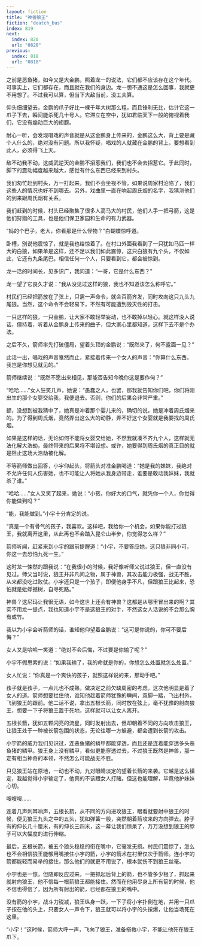 ```yaml
---
layout: fiction
title: "神兽狼王"
fiction: "deatch_bus"
index: 819
next:
  index: 820
  url: "0820"
previous:
  index: 818
  url: "0818"
---
```

之前是恶鱼猪，如今又是大金鹏，照着龙一的说法，它们都不应该存在这个年代。可事实上，它们都存在，而且就在我们的身边。龙一想不通这是怎么回事，我就更不用想了。不过我可以算，但当下大敌当前，没工夫算。

仰头细细望去，金鹏的爪子好比一棵千年大树那么粗，而且锋利无比，估计它这一爪子下去，瞬间能杀死几十号人。它滞立在空中，犹如君临天下一般的俯视着我们，它没有煽动巨大的翅膀。

耐心一听，会发现唱戏的声音就是从这金鹏身上传来的，金鹏这么大，背上要是藏个人什么的，绝对没有问题。所以我怀疑，唱戏的人就藏在金鹏的背上，要想看到此人，必须得飞上天。

敌不动我不动，这威武逆天的金鹏不招惹我们，我们也不会去招惹它。于此同时，脚下的震动幅度越来越大，感觉有什么东西已经来到村头。

我们匆忙赶到村头，万一打起来，我们不会坐视不管。如果说周家村沦陷了，我们这些人的情况也好不到哪去。另外，戏曲里一直在响起周氏烟的名字，我猜测他们的到来跟周氏烟有关系。

我们赶到的时候，村头已经聚集了很多人高马大的村民，他们人手一把弓箭，这是他们狩猎的工具，也是他们保卫家园和生命的有力武器。

“妈的个巴子，老大，你看那是什么怪物？”白蝴蝶惊呼道。

卧槽，别说他震惊了，就是我也给惊着了。在村口外面我看到了一只犹如马匹一样大的白狼，如果单是这样，还不足以我们如此震惊，这只白狼有九个头，不仅如此，它还有九条尾巴。相信任何一个人，只要看到它，都会被惊到。

龙一活的时间长，见多识广，我问道：“一哥，它是什么东西？”

龙一望了它良久才说：“我从没见过这样的狼，我也不知道该怎么称呼它。”

村民们已经把箭放在了弦上，只需一声命令，就会百箭齐发，同时攻向这只九头九尾狼。当然，这个命令不会轻易下，不然有可能遭到毁灭性的打击。

一只这样的狼，一只金鹏，让大家不敢轻举妄动，也不敢掉以轻心。就这样没人说话，僵持着，听着从金鹏身上传来的曲子，但大家心里都知道，这样下去不是个办法。

之后不久，箭师率先打破僵局，望着头顶的金鹏说：“既然来了，何不露面一见？”

此话一出，唱戏的声音戛然而止，紧接着传来一个女人的声音：“你算什么东西，我岂是你想见就见的。”

箭师继续说：“既然不愿出来相见，那能否告知今晚你这是要作何？”

“哈哈……”女人狂笑几声，她说：“愚蠢之人，也罢，那我就告知你们吧，你们将刚出生的那个女婴交给我，我便退去。否则，你们的后果会非常严重。”

额，没想到被我猜中了，她真是冲着那个婴儿来的，确切的说，她是冲着周氏烟来的。为了得到周氏烟，竟然弄出这么大的动静，弄不好这个女婴就是我要找的周氏烟。

如果是这样的话，无论如何不能将女婴交给她，不然我就凑不齐九个人，这样就无法化解大浩劫，最终带来的后果将不堪设想。或许，她要得到周氏烟的真正目的就是阻止这场大浩劫被化解。

不等箭师做出回答，小宇仰起头，将箭头对准金鹏喝道：“她是我的妹妹，我绝对不允许任何人伤害她，也不可能让人将她从我身边带走，谁要是敢动我妹妹，我就杀了谁。”

“哈哈……”女人又笑了起来，她说：“小孩，你好大的口气，就凭你一个人，你觉得你能做到吗？”

“能，我能做到。”小宇十分肯定的说。

“真是一个有骨气的孩子，我喜欢。这样吧，我给你一个机会，如果你能打过狼王，我就离开这里，从此再也不会踏入昆仑山半步，你觉得怎么样？”

箭师听闻，赶紧来到小宇的跟前提醒道：“小宇，不要答应她，这只狼非同小可，你这一去恐怕九死一生。”

这时龙一悚然的跟我说：“在我很小的时候，我好像听师父说过狼王，但一直没有见过。师父当时说，狼王并非凡间之物，属于神兽，其攻击能力极强，战无不胜，从来都没吃过败仗。小宇还只是一个孩子，即便他身手不凡，但跟狼王比起来，恐怕就是蚍蜉撼树，自寻死路。”

神兽？这尼玛让我很无语，如今这世上还会有神兽？这都是从哪里冒出来的啊？其实不用龙一提点，我也知道小宇不是这狼王的对手，不然这女人话说的不会那么胸有成竹。

我以为小宇会听箭师的话，谁知他仰望着金鹏说：“这可是你说的，你可不要后悔？”

女人又是哈哈一笑道：“绝对不会后悔，不过要是你输了呢？”

小宇不假思索的说：“如果我输了，我的命就是你的，你想怎么处置就怎么处置。”

女人忙说：“你真是一个爽快的孩子，就照这样说的来，那动手吧。”

孩子就是孩子，一点儿也不成熟，做决定之前欠缺周密的考虑，这次他明显是着了女人的道。箭师想要拦住他，谁知他趁着箭师犹豫的瞬间，双脚一踏，飞出村外，飞到狼王的跟前。他二话不说，拿出五根长箭，同时放在弦上，毫不犹豫的射向狼王，想要一下子将狼王置于死地，这样就可以让女人离开。

五根长箭，犹如五颗闪亮的流星，同时发射出去，但却朝着不同的方向攻击狼王，让狼王处于一种被长箭包围的状态，无论往哪一方躲避，都会遭到长箭的攻击。

小宇箭的威力我们见识过，连恶鱼猪的鳞甲都能穿透，而且还是连着能穿透多头恶鱼猪的鳞甲。狼王身上没有鳞甲，看似更能穿透过去，不过狼王既然是神兽，那一定有相当神奇的本领，不然怎么可能战无不胜。

只见狼王站在原地，一动也不动，九对眼睛淡定的望着长箭的来袭。它越是这么镇定，我越觉得小宇输定了，他真的不该跟女人打赌。但这也能理解，毕竟他护妹妹心切。

嗖嗖嗖……

连着几声刺耳响声，五根长箭，从不同的方向进攻狼王，眼看就要射中狼王的时候，便见狼王九头之中的五头，犹如弹簧一般，突然朝着箭攻来的方向弹去。脖子有的伸长几十厘米，有的伸长三四米，这一幕让我们惊呆了，万万没想到狼王的脖子可以大幅度的进行伸缩。

最后，五根长箭，被五个狼头稳稳的衔在嘴中，它毫发无损。村民们震惊了，怎么也不会相信狼王能够用嘴接住小宇的箭，小宇的箭术在村里仅次于箭师。连小宇的箭都能轻而易举的接住，那么他们的就更不用说了，根本就伤不到狼王丝毫。

小宇也是一惊，但随即反应过来，一把抓起后背上的箭，也不管多少根了，抓起来就射向狼王，他不信每一根箭狼王都能接住。然而在他用尽身上所有箭的时候，他不信也得信了，因为所有射出的箭，已经都在狼王的嘴中。

没有箭的小宇，战斗力锐减，狼王纵身一跃，一下子将小宇扑倒在地，并用一只爪子按在他的头上，只要女人一声令下，狼王就可以将小宇的头按爆，让他当场死在这里。

“小宇！”这时候，箭师大呼一声，飞向了狼王，准备搭救小宇，不能让他死在狼王爪下。